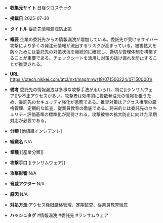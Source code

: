 - **収集元サイト**
日経クロステック

- **掲載日**
2025-07-30

- **タイトル**
委託先情報漏洩防止策

- **概要**
企業の委託先からの情報漏洩が増加している。委託先が受けるサイバー攻撃により多くの発注元情報が流出するリスクが高まっている。被害拡大を防ぐためには委託先の対策状況を継続的に確認し、適切な管理体制を構築することが重要である。チェックシートを活用し対策の抜け漏れを防止することが推奨される。

- **URL**
https://xtech.nikkei.com/atcl/nxt/mag/nnw/18/071500224/071500001/

- **備考**
委託先の情報漏洩は多様な攻撃手法が用いられ、特に[[ランサムウェア]]や不正アクセスが多い。攻撃者は効率的に複数発注元の情報を狙うため、委託先のセキュリティ強化が急務である。推奨対策はアクセス権限の厳格管理、定期的な監査、従業員教育の徹底である。将来的には委託先のセキュリティ評価基準の標準化が期待される。攻撃被害の拡大防止に向けた早期対応が必要である。

- **分類**
[他組織インシデント]

- **組織名**
N/A

- **業種**
[[産業分類]]

- **攻撃手口**
[[ランサムウェア]]

- **攻撃影響**
N/A

- **脅威アクター**
N/A

- **原因**
N/A

- **対処方法**
アクセス権限厳格管理、定期監査、従業員教育徹底

- **ハッシュタグ**
#情報漏洩 #委託先 #ランサムウェア
